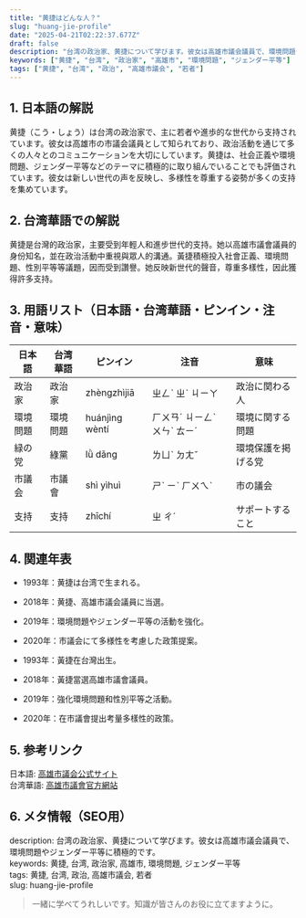 ```yaml
---
title: "黄捷はどんな人？"
slug: "huang-jie-profile"
date: "2025-04-21T02:22:37.677Z"
draft: false
description: "台湾の政治家、黄捷について学びます。彼女は高雄市議会議員で、環境問題やジェンダー平等に積極的です。"
keywords: ["黄捷", "台湾", "政治家", "高雄市", "環境問題", "ジェンダー平等"]
tags: ["黄捷", "台湾", "政治", "高雄市議会", "若者"]
---
```


## 1. 日本語の解説  
黄捷（こう・しょう）は台湾の政治家で、主に若者や進歩的な世代から支持されています。彼女は高雄市の市議会議員として知られており、政治活動を通じて多くの人々とのコミュニケーションを大切にしています。黄捷は、社会正義や環境問題、ジェンダー平等などのテーマに積極的に取り組んでいることでも評価されています。彼女は新しい世代の声を反映し、多様性を尊重する姿勢が多くの支持を集めています。

## 2. 台湾華語での解説  
黄捷是台灣的政治家，主要受到年輕人和進步世代的支持。她以高雄市議會議員的身份知名，並在政治活動中重視與眾人的溝通。黃捷積極投入社會正義、環境問題、性別平等等議題，因而受到讚譽。她反映新世代的聲音，尊重多樣性，因此獲得許多支持。

## 3. 用語リスト（日本語・台湾華語・ピンイン・注音・意味）  

| 日本語 | 台湾華語 | ピンイン | 注音 | 意味 |
|---|---|---|---|---|
| 政治家 | 政治家 | zhèngzhìjiā | ㄓㄥˋ ㄓˋ ㄐㄧㄚ | 政治に関わる人 |
| 環境問題 | 環境問題 | huánjìng wèntí | ㄏㄨㄢˊ ㄐㄧㄥˋ ㄨㄣˋ ㄊㄧˊ | 環境に関する問題 |
| 緑の党 | 綠黨 | lǜ dǎng | ㄌㄩˋ ㄉㄤˇ | 環境保護を掲げる党 |
| 市議会 | 市議會 | shì yìhuì | ㄕˋ ㄧˋ ㄏㄨㄟˋ | 市の議会 |
| 支持 | 支持 | zhīchí | ㄓ ㄔˊ | サポートすること |

## 4. 関連年表  

- 1993年：黄捷は台湾で生まれる。  
- 2018年：黄捷、高雄市議会議員に当選。  
- 2019年：環境問題やジェンダー平等の活動を強化。  
- 2020年：市議会にて多様性を考慮した政策提案。  

- 1993年：黃捷在台灣出生。  
- 2018年：黃捷當選高雄市議會議員。  
- 2019年：強化環境問題和性別平等之活動。  
- 2020年：在市議會提出考量多樣性的政策。  

## 5. 参考リンク  

日本語: [高雄市議会公式サイト](https://www.kcc.gov.tw/)  
台湾華語: [高雄市議會官方網站](https://www.kcc.gov.tw/)  

## 6. メタ情報（SEO用）  

description: 台湾の政治家、黄捷について学びます。彼女は高雄市議会議員で、環境問題やジェンダー平等に積極的です。  
keywords: 黄捷, 台湾, 政治家, 高雄市, 環境問題, ジェンダー平等  
tags: 黄捷, 台湾, 政治, 高雄市議会, 若者  
slug: huang-jie-profile  

> 一緒に学べてうれしいです。知識が皆さんのお役に立てますように。